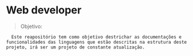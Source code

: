# Web developer 

> Objetivo:

      Este reapositório tem como objetivo destrichar as documentações e funcionalidades das linguagens que estão descritas na estrutura deste projeto, irá ser um projeto de constante atualização. 
